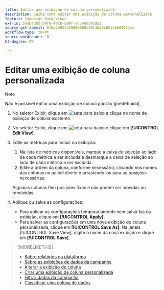 ```yaml
---
title: Editar uma exibição de coluna personalizada
description: Saiba como editar uma exibição de coluna personalizada.
feature: Campaign Data Views
exl-id: 54ab4d03-39f6-40c8-b99f-aac449241923
source-git-commit: 0f0a2e907d39900968b29c3b59c8034b604911ce
workflow-type: tm+mt
source-wordcount: '0'
ht-degree: 0%

---
```


# Editar uma exibição de coluna personalizada

>[!NOTE]
>
>Não é possível editar uma exibição de coluna padrão (predefinida).

1. No seletor Exibir, clique em ![seta para baixo](/help/dsp/assets/chevron-down.png) e clique no nome de exibição de coluna existente.
1. No seletor Exibir, clique em ![seta para baixo](/help/dsp/assets/chevron-down.png) e clique em **[!UICONTROL Edit View]**.
1. Edite as métricas para incluir na exibição:
   1. Na lista de métricas disponíveis, marque a caixa de seleção ao lado de cada métrica a ser incluída e desmarque a caixa de seleção ao lado de cada métrica a ser excluída.
   1. Edite a ordem da coluna, conforme necessário, clicando nos nomes das colunas no painel direito e arrastando-os para as posições necessárias.

   Algumas colunas têm posições fixas e não podem ser movidas ou removidas.

1. Aplique ou salve as configurações:

   * Para aplicar as configurações temporariamente sem salvá-las na exibição, clique em **[!UICONTROL Apply].**
   * Para salvar as configurações em uma nova exibição de coluna personalizada, clique em **[!UICONTROL Save As]**. Na janela [!UICONTROL Save View], digite o nome da nova exibição e clique em **[!UICONTROL Save]**.

>[!MORELIKETHIS]
>
>* [Sobre relatórios na plataforma](campaign-reports-about.md)
>* [Sobre as exibições de dados da campanha](campaign-data-views-about.md)
>* [Alterar a exibição de coluna](column-view-change.md)
>* [Criar uma exibição de coluna personalizada](column-view-create.md)
>* [Filtrar dados da campanha](campaign-data-filter.md)
>* [Classificar uma coluna de dados](campaign-data-sort.md)

